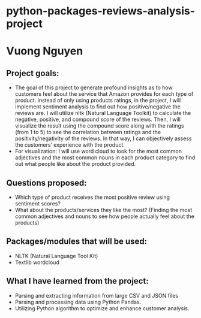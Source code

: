 # python-packages-reviews-analysis-project
# Vuong Nguyen

## Project goals:
- The goal of this project to generate profound insights as to how customers feel about the service that Amazon provides for each type of product. Instead of only using products ratings, in the project, I will implement sentiment analysis to find out how positive/negative the reviews are. I will utilize nltk (Natural Language Toolkit) to calculate the negative, positive, and compound score of the reviews. Then, I will visualize the result using the compound score along with the ratings (from 1 to 5) to see the correlation between ratings and the positivity/negativity of the reviews. In that way, I can objectively assess the customers’ experience with the product.
- For visualization: I will use word cloud to look for the most common adjectives and the most common nouns in each product category to find out what people like about the product provided.

## Questions proposed:
- Which type of product receives the most positive review using sentiment scores?
- What about the products/services they like the most? (Finding the most common adjectives and nouns to see how people actually feel about the products)

## Packages/modules that will be used:
- NLTK (Natural Language Tool Kit)
- Textlib wordcloud

## What I have learned from the project:
- Parsing and extracting information from large CSV and JSON files
- Parsing and processing data using Python Pandas.
- Utilizing Python algorithm to optimize and enhance customer analysis. 
